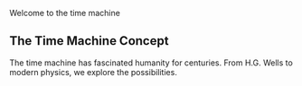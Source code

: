 Welcome to the time machine
## The Time Machine Concept
The time machine has fascinated humanity for centuries.
From H.G. Wells to modern physics, we explore the possibilities.
